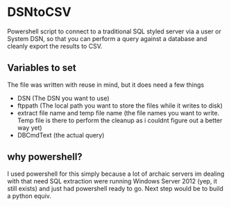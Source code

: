 # DSNtoCSV
Powershell script to connect to a traditional SQL styled server via a user or System DSN, so that you can perform a query against a database and cleanly export the results to CSV. 

## Variables to set
The file was written with reuse in mind, but it does need a few things
- DSN (The DSN you want to use)
- ftppath (The local path you want to store the files while it writes to disk)
- extract file name and temp file name (the file names you want to write. Temp file is there to perform the cleanup as i couldnt figure out a better way yet)
- DBCmdText (the actual query)

## why powershell?
I used powershell for this simply because a lot of archaic servers im dealing with that need SQL extraction were running Windows Server 2012 (yep, it still exists) and just had powershell ready to go. Next step would be to build a python equiv. 
